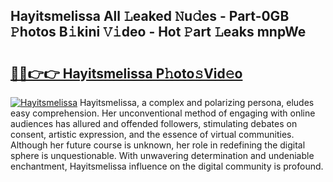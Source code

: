 ## Hayitsmelissa All 𝙻eaked 𝙽u𝚍es - Part-0GB 𝙿hotos B𝚒kini 𝚅𝚒deo - Hot 𝙿art 𝙻eaks mnpWe

# <h2><a href="http://ld5gj4j.urlbe.top/?page=Hayitsmelissa">🔗🔗👉👉 Hayitsmelissa P𝚑oto𝚜Vid𝚎o</a></h2>

[![Hayitsmelissa](https://i.imgur.com/eBuTRDB.gif)](http://ld5gj4j.urlbe.top/?page=Hayitsmelissa)
Hayitsmelissa, a complex and polarizing persona, eludes easy comprehension. Her unconventional method of engaging with online audiences has allured and offended followers, stimulating debates on consent, artistic expression, and the essence of virtual communities. Although her future course is unknown, her role in redefining the digital sphere is unquestionable. With unwavering determination and undeniable enchantment, Hayitsmelissa influence on the digital community is profound.
